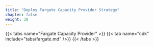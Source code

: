 ```yaml
---
title: "Deploy Fargate Capacity Provider Strategy"
chapter: false
weight: 30
---
```


{{< tabs name="Fargate Capacity Provider" >}}
{{< tab name="cdk" include="tabs/fargate.md" />}}
{{< /tabs >}}
